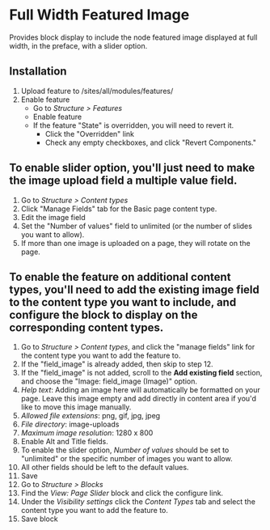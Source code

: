# Full Width Featured Image
Provides block display to include the node featured image displayed at full width, in the preface, with a slider option.

## Installation

1. Upload feature to /sites/all/modules/features/
2. Enable feature
   * Go to _Structure > Features_
   * Enable feature
   * If the feature "State" is overridden, you will need to revert it.
     * Click the "Overridden" link
     * Check any empty checkboxes, and click "Revert Components."

## To enable slider option, you'll just need to make the image upload field a multiple value field.

1. Go to _Structure > Content types_
2. Click "Manage Fields" tab for the Basic page content type.
3. Edit the image field
4. Set the "Number of values" field to unlimited (or the number of slides you want to allow).
5. If more than one image is uploaded on a page, they will rotate on the page.

## To enable the feature on additional content types, you'll need to add the existing image field to the content type you want to include, and configure the block to display on the corresponding content types.

1. Go to _Structure > Content types_, and click the "manage fields" link for the content type you want to add the feature to.
2. If the "field_image" is already added, then skip to step 12.
3. If the "field_image" is not added, scroll to the **Add existing field** section, and choose the "Image: field_image (Image)" option.
4. _Help text_: Adding an image here will automatically be formatted on your page. Leave this image empty and add directly in content area if you'd like to move this image manually.
5. _Allowed file extensions_: png, gif, jpg, jpeg
6. _File directory_: image-uploads
7. _Maximum image resolution_: 1280 x 800
8. Enable Alt and Title fields.
9. To enable the slider option, _Number of values_ should be set to "unlimited" or the specific number of images you want to allow.
10. All other fields should be left to the default values.
11. Save
12. Go to _Structure > Blocks_
13. Find the _View: Page Slider_ block and click the configure link.
14. Under the _Visibility settings_ click the _Content Types_ tab and select the content type you want to add the feature to.
15. Save block
